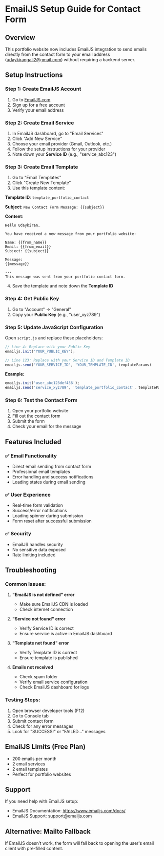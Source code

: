 # EmailJS Setup Guide for Contact Form

## Overview
This portfolio website now includes EmailJS integration to send emails directly from the contact form to your email address (udaykirangali2@gmail.com) without requiring a backend server.

## Setup Instructions

### Step 1: Create EmailJS Account
1. Go to [EmailJS.com](https://www.emailjs.com/)
2. Sign up for a free account
3. Verify your email address

### Step 2: Create Email Service
1. In EmailJS dashboard, go to "Email Services"
2. Click "Add New Service"
3. Choose your email provider (Gmail, Outlook, etc.)
4. Follow the setup instructions for your provider
5. Note down your **Service ID** (e.g., "service_abc123")

### Step 3: Create Email Template
1. Go to "Email Templates"
2. Click "Create New Template"
3. Use this template content:

**Template ID**: `template_portfolio_contact`

**Subject**: `New Contact Form Message: {{subject}}`

**Content**:
```
Hello Udaykiran,

You have received a new message from your portfolio website:

Name: {{from_name}}
Email: {{from_email}}
Subject: {{subject}}

Message:
{{message}}

---
This message was sent from your portfolio contact form.
```

4. Save the template and note down the **Template ID**

### Step 4: Get Public Key
1. Go to "Account" → "General"
2. Copy your **Public Key** (e.g., "user_xyz789")

### Step 5: Update JavaScript Configuration
Open `script.js` and replace these placeholders:

```javascript
// Line 4: Replace with your Public Key
emailjs.init('YOUR_PUBLIC_KEY');

// Line 123: Replace with your Service ID and Template ID
emailjs.send('YOUR_SERVICE_ID', 'YOUR_TEMPLATE_ID', templateParams)
```

**Example:**
```javascript
emailjs.init('user_abc123def456');
emailjs.send('service_xyz789', 'template_portfolio_contact', templateParams)
```

### Step 6: Test the Contact Form
1. Open your portfolio website
2. Fill out the contact form
3. Submit the form
4. Check your email for the message

## Features Included

### ✅ **Email Functionality**
- Direct email sending from contact form
- Professional email templates
- Error handling and success notifications
- Loading states during email sending

### ✅ **User Experience**
- Real-time form validation
- Success/error notifications
- Loading spinner during submission
- Form reset after successful submission

### ✅ **Security**
- EmailJS handles security
- No sensitive data exposed
- Rate limiting included

## Troubleshooting

### Common Issues:

1. **"EmailJS is not defined" error**
   - Make sure EmailJS CDN is loaded
   - Check internet connection

2. **"Service not found" error**
   - Verify Service ID is correct
   - Ensure service is active in EmailJS dashboard

3. **"Template not found" error**
   - Verify Template ID is correct
   - Ensure template is published

4. **Emails not received**
   - Check spam folder
   - Verify email service configuration
   - Check EmailJS dashboard for logs

### Testing Steps:
1. Open browser developer tools (F12)
2. Go to Console tab
3. Submit contact form
4. Check for any error messages
5. Look for "SUCCESS!" or "FAILED..." messages

## EmailJS Limits (Free Plan)
- 200 emails per month
- 2 email services
- 2 email templates
- Perfect for portfolio websites

## Support
If you need help with EmailJS setup:
- EmailJS Documentation: https://www.emailjs.com/docs/
- EmailJS Support: support@emailjs.com

## Alternative: Mailto Fallback
If EmailJS doesn't work, the form will fall back to opening the user's email client with pre-filled content.

